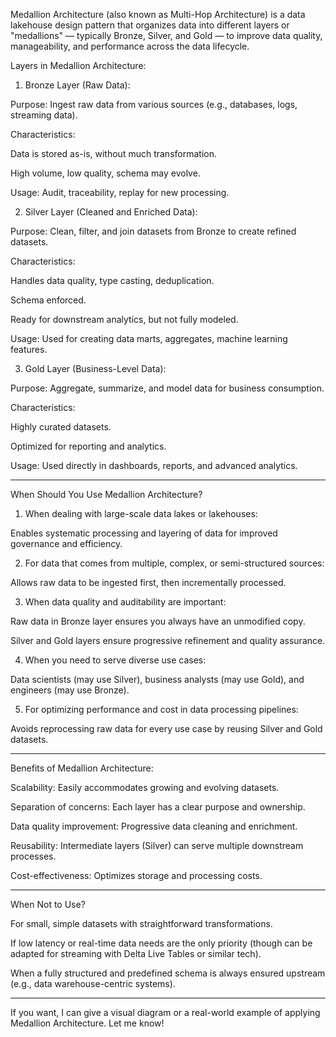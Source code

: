 Medallion Architecture (also known as Multi-Hop Architecture) is a data lakehouse design pattern that organizes data into different layers or "medallions" — typically Bronze, Silver, and Gold — to improve data quality, manageability, and performance across the data lifecycle.

Layers in Medallion Architecture:

1. Bronze Layer (Raw Data):

Purpose: Ingest raw data from various sources (e.g., databases, logs, streaming data).

Characteristics:

Data is stored as-is, without much transformation.

High volume, low quality, schema may evolve.


Usage: Audit, traceability, replay for new processing.



2. Silver Layer (Cleaned and Enriched Data):

Purpose: Clean, filter, and join datasets from Bronze to create refined datasets.

Characteristics:

Handles data quality, type casting, deduplication.

Schema enforced.

Ready for downstream analytics, but not fully modeled.


Usage: Used for creating data marts, aggregates, machine learning features.



3. Gold Layer (Business-Level Data):

Purpose: Aggregate, summarize, and model data for business consumption.

Characteristics:

Highly curated datasets.

Optimized for reporting and analytics.


Usage: Used directly in dashboards, reports, and advanced analytics.





---

When Should You Use Medallion Architecture?

1. When dealing with large-scale data lakes or lakehouses:

Enables systematic processing and layering of data for improved governance and efficiency.



2. For data that comes from multiple, complex, or semi-structured sources:

Allows raw data to be ingested first, then incrementally processed.



3. When data quality and auditability are important:

Raw data in Bronze layer ensures you always have an unmodified copy.

Silver and Gold layers ensure progressive refinement and quality assurance.



4. When you need to serve diverse use cases:

Data scientists (may use Silver), business analysts (may use Gold), and engineers (may use Bronze).



5. For optimizing performance and cost in data processing pipelines:

Avoids reprocessing raw data for every use case by reusing Silver and Gold datasets.





---

Benefits of Medallion Architecture:

Scalability: Easily accommodates growing and evolving datasets.

Separation of concerns: Each layer has a clear purpose and ownership.

Data quality improvement: Progressive data cleaning and enrichment.

Reusability: Intermediate layers (Silver) can serve multiple downstream processes.

Cost-effectiveness: Optimizes storage and processing costs.



---

When Not to Use?

For small, simple datasets with straightforward transformations.

If low latency or real-time data needs are the only priority (though can be adapted for streaming with Delta Live Tables or similar tech).

When a fully structured and predefined schema is always ensured upstream (e.g., data warehouse-centric systems).



---

If you want, I can give a visual diagram or a real-world example of applying Medallion Architecture. Let me know!

